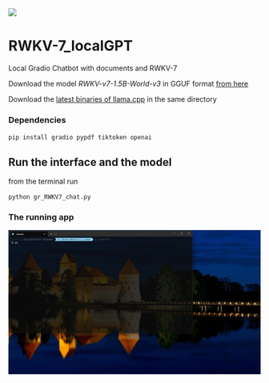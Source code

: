 <img src='https://i.ytimg.com/vi/B3Qa2rRsaXo/maxresdefault.jpg' width=800>

# RWKV-7_localGPT
Local Gradio Chatbot with documents and RWKV-7 

Download the model *RWKV-v7-1.5B-World-v3* in GGUF format [from here](https://huggingface.co/zhiyuan8/RWKV-v7-1.5B-World-v3-GGUF)

Download the [latest binaries of llama.cpp](https://github.com/ggml-org/llama.cpp/releases) in the same directory

### Dependencies
```
pip install gradio pypdf tiktoken openai
```

## Run the interface and the model
from the terminal run
```
python gr_RWKV7_chat.py
```



### The running app


<img src='https://github.com/fabiomatricardi/RWKV-7_localGPT/raw/main/RWKV7gradioDocs.gif' width=1000>

